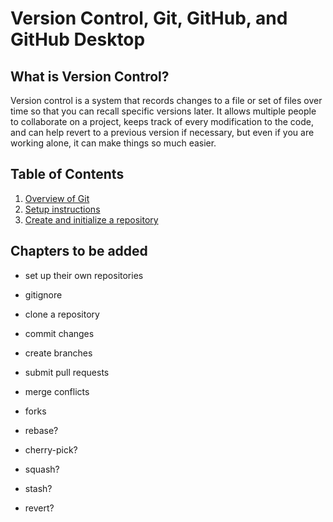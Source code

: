 # Version Control, Git, GitHub, and GitHub Desktop

## What is Version Control?

Version control is a system that records changes to a file or set of files over time so that you can recall specific versions later. It allows multiple people to collaborate on a project, keeps track of every modification to the code, and can help revert to a previous version if necessary, but even if you are working alone, it can make things so much easier.

## Table of Contents

1. [Overview of Git](1-basics.md)
1. [Setup instructions](2-setup.md)
2. [Create and initialize a repository](3-init-repo.md)

## Chapters to be added

- set up their own repositories
- gitignore
- clone a repository
- commit changes
- create branches
- submit pull requests
- merge conflicts
- forks


- rebase?
- cherry-pick?
- squash?
- stash?
- revert?
